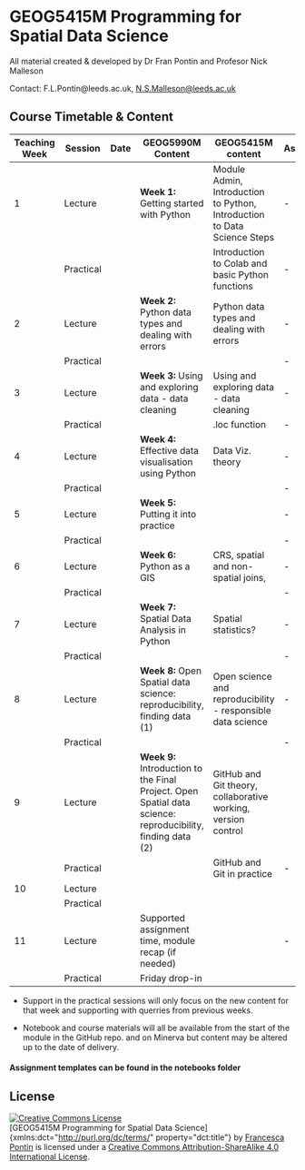 # GEOG5415M Programming for Spatial Data Science

All material created & developed by Dr Fran Pontin and Profesor Nick Malleson 

Contact: F.L.Pontin\@leeds.ac.uk, N.S.Malleson@leeds.ac.uk

## Course Timetable & Content
| **Teaching Week** | Session   | **Date** | **GEOG5990M Content**                                                                                       | GEOG5415M content                                                        | **Assessment** |
|-------------------|-----------|----------|-------------------------------------------------------------------------------------------------------------|--------------------------------------------------------------------------|----------------|
| 1                 | Lecture   |          | **Week 1:** Getting started with Python                                                                     | Module Admin, Introduction to Python, Introduction to Data Science Steps | \-             |
|                   | Practical |          |                                                                                                             | Introduction to Colab and basic Python functions                         | \-             |
| 2                 | Lecture   |          | **Week 2:** Python data types and dealing with errors                                                       | Python data types and dealing with errors                                | \-             |
|                   | Practical |          |                                                                                                             |                                                                          | \-             |
| 3                 | Lecture   |          | **Week 3:** Using and exploring data - data cleaning                                                        | Using and exploring data - data cleaning                                 | \-             |
|                   | Practical |          |                                                                                                             | .loc function                                                            | \-             |
| 4                 | Lecture   |          | **Week 4:** Effective data visualisation using Python                                                       | Data Viz. theory                                                         | \-             |
|                   | Practical |          |                                                                                                             |                                                                          | \-             |
| 5                 | Lecture   |          | **Week 5:** Putting it into practice                                                                        |                                                                          | \-             |
|                   | Practical |          |                                                                                                             |                                                                          | \-             |
| 6                 | Lecture   |          | **Week 6:** Python as a GIS                                                                                 | CRS, spatial and non-spatial joins,                                      | \-             |
|                   | Practical |          |                                                                                                             |                                                                          | \-             |
| 7                 | Lecture   |          | **Week 7:** Spatial Data Analysis in Python                                                                 | Spatial statistics?                                                      | \-             |
|                   | Practical |          |                                                                                                             |                                                                          | \-             |
| 8                 | Lecture   |          | **Week 8:** Open Spatial data science: reproducibility, finding data (1)                                    | Open science and reproducibility - responsible data science              | \-             |
|                   | Practical |          |                                                                                                             |                                                                          | \-             |
| 9                 | Lecture   |          | **Week 9:** Introduction to the Final Project. Open Spatial data science: reproducibility, finding data (2) | GitHub and Git theory, collaborative working, version control            |                |
|                   | Practical |          |                                                                                                             | GitHub and Git in practice                                               | \-             |
| 10                | Lecture   |          |                                                                                                             |                                                                          |                |
|                   | Practical |          |                                                                                                             |                                                                          |                |
| 11                | Lecture   |          | Supported assignment time, module recap (if needed)                                                         |                                                                          | \-             |
|                   | Practical |          | Friday drop-in                                                                                              |                                                                          |                |

-   Support in the practical sessions will only focus on the new content for that week and supporting with querries from previous weeks.

-   Notebook and course materials will all be available from the start of the module in the GitHub repo. and on Minerva but content may be altered up to the date of delivery.

#### Assignment templates can be found in the notebooks folder

## License

<a rel="license" href="http://creativecommons.org/licenses/by-sa/4.0/"><img src="https://i.creativecommons.org/l/by-sa/4.0/88x31.png" alt="Creative Commons License" style="border-width:0"/></a><br />[GEOG5415M Programming for Spatial Data Science]{xmlns:dct="http://purl.org/dc/terms/" property="dct:title"} by <a xmlns:cc="http://creativecommons.org/ns#" href="https://orcid.org/0000-0002-7143-8718" property="cc:attributionName" rel="cc:attributionURL">Francesca Pontin</a> is licensed under a <a rel="license" href="http://creativecommons.org/licenses/by-sa/4.0/">Creative Commons Attribution-ShareAlike 4.0 International License</a>.
